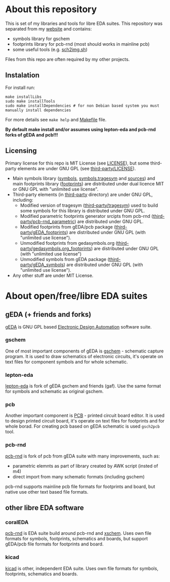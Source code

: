 About this repository
=====================

This is set of my libraries and tools for libre EDA suites. This repository was separated from my [website](http://opcode.eu.org/) and contains:

* symbols library for gschem
* footprints library for pcb-rnd (most should works in mainline pcb)
* some useful tools (e.g. [sch2img.sh](sch2img.sh))

Files from this repo are often required by my other projects.

## Instalation

For install run:

```
make installLibs
sudo make installTools
sudo make installDependencies # for non Debian based system you must manually install dependencies
```

For more details see `make help` and [Makefile](Makefile) file.

**By default make install and/or assumes using lepton-eda and pcb-rnd forks of gEDA and pcb!!!**


## Licensing

Primary license for this repo is MIT License (see [LICENSE](LICENSE)), but some third-party elements are under GNU GPL (see [third-party/LICENSE](third-party/LICENSE)).

* Main symbols library ([symbols](symbols), [symbols.tragesym](symbols.tragesym) and [sources](sources)) and main footprints library ([footprints](footprints)) are distributed under dual licence MIT or GNU GPL with "unlimited use license".
* Third-party elements (in [third-party](third-party) directory) are under GNU GPL, including:
    * Modified version of tragesym ([third-party/tragesym](third-party/tragesym)) used to build some symbols for this library is distributed under GNU GPL.
    * Modified parametric footprints generator srcipts from pcb-rnd ([third-party/pcb-rnd_parametric](third-party/pcb-rnd_parametric)) are distributed under GNU GPL.
    * Modified footprints from gEDA/pcb package ([third-party/gEDA_footprints](third-party/gEDA_footprints)) are distributed under GNU GPL (with "unlimited use license").
    * Unmodified footprints from gedasymbols.org ([third-party/gedasymbols.org_footprints](third-party/gedasymbols.org_footprints)) are distributed under GNU GPL (with "unlimited use license")
    * Unmodified symbols from gEDA package ([third-party/gEDA_symbols](third-party/gEDA_symbols)) are distributed under GNU GPL (with "unlimited use license").
* Any other stuff are under MIT License.


About open/free/libre EDA suites
================================

## gEDA (+ friends and forks)

[gEDA](http://www.geda-project.org/) is GNU GPL based [Electronic Design Automation](https://en.wikipedia.org/wiki/Electronic_design_automation) software suite.

### gschem
One of most important components of gEDA is [gschem](http://wiki.geda-project.org/geda:gaf) - schematic capture program. It is used to draw schematics of electronic circuits, it's operate on text files for component symbols and for whole schematic.

### lepton-eda
[lepton-eda](https://github.com/lepton-eda/lepton-eda) is fork of gEDA gschem and friends (gaf). Use the same format for symbols and schematic as original gschem.

### pcb
Another important component is [PCB](http://pcb.geda-project.org/) - printed circuit board editor. It is used to design printed circuit board, it's operate on text files for footprints and for whole borad. For creating pcb based on gEDA schematic is used `gsch2pcb` tool.

### pcb-rnd
[pcb-rnd](http://repo.hu/projects/pcb-rnd/) is fork of pcb from gEDA suite with many improvements, such as:

* parametric elemnts as part of library created by AWK script (insted of m4)
* direct import from many schematic formats (including gschem)

pcb-rnd supports mainline pcb file formats for footprints and board, but native use other text based file formats.


## other libre EDA software

### coralEDA
[pcb-rnd](http://repo.hu/projects/coraleda/) is EDA suite build around pcb-rnd and [xschem](http://repo.hu/projects/xschem/). Uses own file formats for symbols, footprints, schematics and boards, but support gEDA/pcb file formats for footprints and board.

### kicad
[kicad](http://kicad.org/) is other, independent EDA suite. Uses own file formats for symbols, footprints, schematics and boards.
